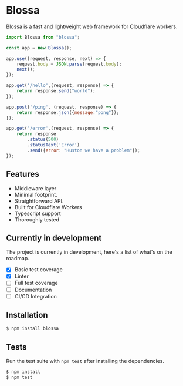 # Blossa
Blossa is a fast and lightweight web framework for Cloudflare workers.

```js
import Blossa from "blossa";

const app = new Blossa();

app.use((request, response, next) => {
    request.body = JSON.parse(request.body);
    next();
});

app.get('/hello',(request, response) => {
    return response.send("world");
});

app.post('/ping', (request, response) => {
    return response.json({message:"pong"});
});

app.get('/error',(request, response) => {
    return response
        .status(500)
        .statusText('Error')
        .send({error: "Huston we have a problem"});
});
```

## Features

- Middleware layer
- Minimal footprint.
- Straightforward API.
- Built for Cloudflare Workers
- Typescript support
- Thoroughly tested

## Currently in development

The project is currently in development, here's a list of what's on the roadmap.  

- [x] Basic test coverage  
- [x] Linter
- [ ] Full test coverage  
- [ ] Documentation
- [ ] CI/CD Integration

## Installation

```bash
$ npm install blossa
```

## Tests

Run the test suite with `npm test` after installing the dependencies.

```bash
$ npm install
$ npm test
```
